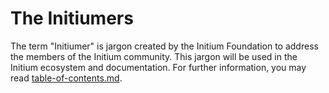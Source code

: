 # The Initiumers

The term "Initiumer" is jargon created by the Initium Foundation to address the members of the Initium community. This jargon will be used in the Initium ecosystem and documentation. For further information, you may read [table-of-contents.md](../community/table-of-contents.md "mention").
